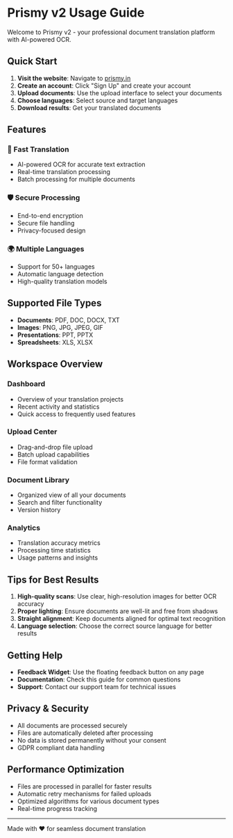 # Prismy v2 Usage Guide

Welcome to Prismy v2 - your professional document translation platform with AI-powered OCR.

## Quick Start

1. **Visit the website**: Navigate to [prismy.in](https://prismy.in)
2. **Create an account**: Click "Sign Up" and create your account
3. **Upload documents**: Use the upload interface to select your documents
4. **Choose languages**: Select source and target languages
5. **Download results**: Get your translated documents

## Features

### 🚀 Fast Translation
- AI-powered OCR for accurate text extraction
- Real-time translation processing
- Batch processing for multiple documents

### 🛡️ Secure Processing
- End-to-end encryption
- Secure file handling
- Privacy-focused design

### 🌍 Multiple Languages
- Support for 50+ languages
- Automatic language detection
- High-quality translation models

## Supported File Types

- **Documents**: PDF, DOC, DOCX, TXT
- **Images**: PNG, JPG, JPEG, GIF
- **Presentations**: PPT, PPTX
- **Spreadsheets**: XLS, XLSX

## Workspace Overview

### Dashboard
- Overview of your translation projects
- Recent activity and statistics
- Quick access to frequently used features

### Upload Center
- Drag-and-drop file upload
- Batch upload capabilities
- File format validation

### Document Library
- Organized view of all your documents
- Search and filter functionality
- Version history

### Analytics
- Translation accuracy metrics
- Processing time statistics
- Usage patterns and insights

## Tips for Best Results

1. **High-quality scans**: Use clear, high-resolution images for better OCR accuracy
2. **Proper lighting**: Ensure documents are well-lit and free from shadows
3. **Straight alignment**: Keep documents aligned for optimal text recognition
4. **Language selection**: Choose the correct source language for better results

## Getting Help

- **Feedback Widget**: Use the floating feedback button on any page
- **Documentation**: Check this guide for common questions
- **Support**: Contact our support team for technical issues

## Privacy & Security

- All documents are processed securely
- Files are automatically deleted after processing
- No data is stored permanently without your consent
- GDPR compliant data handling

## Performance Optimization

- Files are processed in parallel for faster results
- Automatic retry mechanisms for failed uploads
- Optimized algorithms for various document types
- Real-time progress tracking

---

Made with ❤️ for seamless document translation